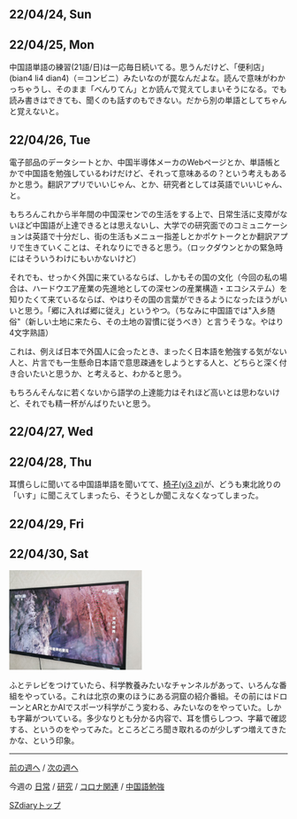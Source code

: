 ## 22/04/24, Sun

## 22/04/25, Mon

中国語単語の練習(21語/日)は一応毎日続いてる。思うんだけど、「便利店」(bian4 li4 dian4)（＝コンビニ）みたいなのが罠なんだよな。読んで意味がわかっちゃうし、そのまま「べんりてん」とか読んで覚えてしまいそうになる。でも読み書きはできても、聞くのも話すのもできない。だから別の単語としてちゃんと覚えないと。

## 22/04/26, Tue

電子部品のデータシートとか、中国半導体メーカのWebページとか、単語帳とかで中国語を勉強しているわけだけど、それって意味あるの？という考えもあるかと思う。翻訳アプリでいいじゃん、とか、研究者としては英語でいいじゃん、と。

もちろんこれから半年間の中国深センでの生活をする上で、日常生活に支障がないほど中国語が上達できるとは思えないし、大学での研究面でのコミュニケーションは英語で十分だし、街の生活もメニュー指差しとかポケトークとか翻訳アプリで生きていくことは、それなりにできると思う。（ロックダウンとかの緊急時にはそういうわけにもいかないけど）

それでも、せっかく外国に来ているならば、しかもその国の文化（今回の私の場合は、ハードウエア産業の先進地としての深センの産業構造・エコシステム）を知りたくて来ているならば、やはりその国の言葉ができるようになったほうがいいと思う。「郷に入れば郷に従え」というやつ。（ちなみに中国語では"入乡随俗"（新しい土地に来たら、その土地の習慣に従うべき）と言うそうな。やはり4文字熟語）

これは、例えば日本で外国人に会ったとき、まったく日本語を勉強する気がない人と、片言でも一生懸命日本語で意思疎通をしようとする人と、どちらと深く付き合いたいと思うか、と考えると、わかると思う。

もちろんそんなに若くないから語学の上達能力はそれほど高いとは思わないけど、それでも精一杯がんばりたいと思う。


## 22/04/27, Wed


## 22/04/28, Thu

耳慣らしに聞いてる中国語単語を聞いてて、[椅子(yi3 zi)](https://speechling.com/how-to/chuugokugo-de-isu-no-hatsuon-no-shikata-2164)が、どうも東北訛りの「いす」に聞こえてしまったら、そうとしか聞こえなくなってしまった。 


## 22/04/29, Fri


## 22/04/30, Sat

<img src="https://github.com/akita11/SZdiary/blob/main/diary/photo/2022-04-30_14.56.41.jpg" width="240px">

ふとテレビをつけていたら、科学教養みたいなチャンネルがあって、いろんな番組をやっている。これは北京の東のほうにある洞窟の紹介番組。その前にはドローンとARとかAIでスポーツ科学がこう変わる、みたいなのをやっていた。しかも字幕がついている。多少なりとも分かる内容で、耳を慣らしつつ、字幕で確認する、というのをやってみた。ところどころ聞き取れるのが少しずつ増えてきたかな、という印象。


***

[前の週へ](2204-4.md) /
[次の週へ](2205-1.md)

今週の
[日常](../diary/2204-5.md) /
[研究](../research/2204-5.md) /
[コロナ関連](../covid19/2204-5.md) / 
[中国語勉強](../chinese/2204-5.md)

[SZdiaryトップ](../../README.md)
